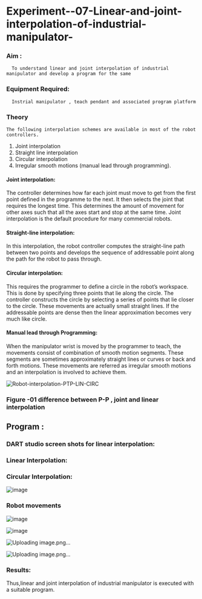 # Experiment--07-Linear-and-joint-interpolation-of-industrial-manipulator-

### Aim :
      To understand linear and joint interpolation of industrial manipulator and develop a program for the same 
      
### Equipment Required: 
      Instrial manipulator , teach pendant and associated program platform 
      
### Theory 
    The following interpolation schemes are available in most of the robot controllers.
1. Joint interpolation
2. Straight line interpolation
3. Circular interpolation
4. Irregular smooth motions (manual lead through programming).
#### Joint interpolation: 
The controller determines how far each joint must move to get from the first point defined in the programme to the next. It then selects the joint that
requires the longest time. This determines the amount of movement for other axes such that all the axes start and stop at the same time. Joint interpolation is the default procedure for many commercial robots.

#### Straight-line interpolation: 
In this interpolation, the robot controller computes the straight-line path between two points and develops the sequence of addressable point along the path for the robot to pass through.

#### Circular interpolation: 
This requires the programmer to define a circle in the
robot’s workspace. This is done by specifying three points that lie along the circle. The controller constructs the circle by selecting a series of points that lie closer to the circle. These movements are actually small straight lines. If the addressable points are dense then the linear approximation becomes very much like circle.


#### Manual lead through Programming: 
When the manipulator wrist is moved by the programmer to teach, the movements consist of combination of smooth motion segments. These segments are sometimes approximately straight lines or curves or back and forth motions. These movements are referred as irregular smooth motions and an interpolation is involved to achieve them.




![Robot-interpolation-PTP-LIN-CIRC](https://user-images.githubusercontent.com/36288975/201615171-d0886aaa-8220-4b0c-8a1d-3d8a5c69c76a.png)

### Figure -01 difference between P-P , joint and linear interpolation 


## Program : 
### DART studio screen shots for linear interpolation:
###  Linear Interpolation:
### Circular Interpolation:

![image](https://github.com/Kishorekumar22060/Experiment--07-Linear-and-joint-interpolation-of-industrial-manipulator-/assets/141472136/37b52c39-730d-4063-8704-25a9d1628a92)




### Robot movements 
![image](https://github.com/Kishorekumar22060/Experiment--07-Linear-and-joint-interpolation-of-industrial-manipulator-/assets/141472136/58407d85-c227-4667-9867-c9dd4bc3500d)

![image](https://github.com/Kishorekumar22060/Experiment--07-Linear-and-joint-interpolation-of-industrial-manipulator-/assets/141472136/9789db3f-ab7b-4eae-b246-8c99505821a4)

![Uploading image.png…]()

![Uploading image.png…]()









### Results:  

Thus,linear and joint interpolation of industrial manipulator is executed with a suitable program.
